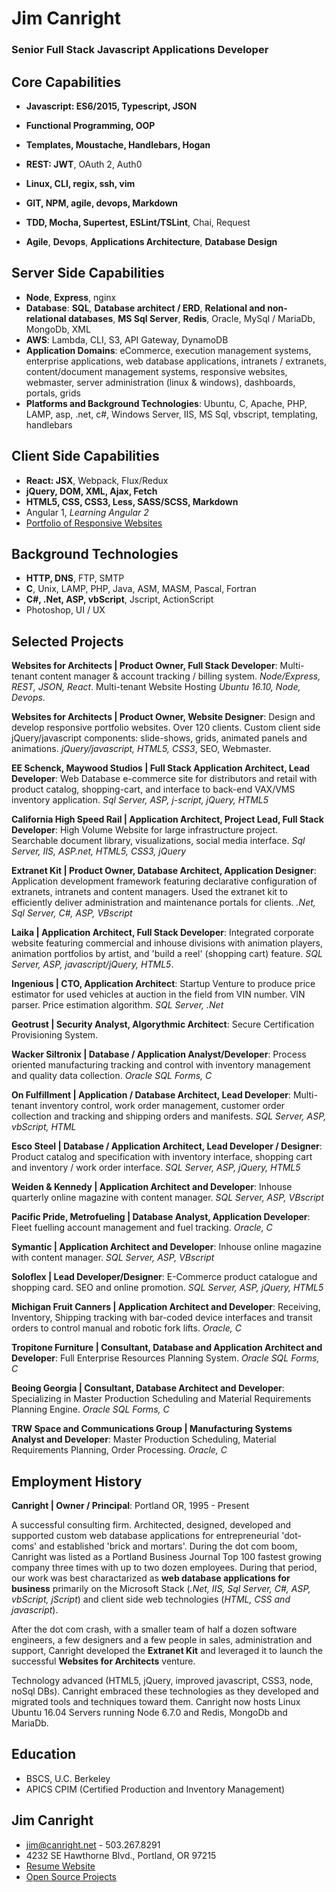 # Jim Canright

### Senior Full Stack Javascript Applications Developer

## Core Capabilities

- **Javascript: ES6/2015, Typescript, JSON**

- **Functional Programming, OOP**
- **Templates, Moustache, Handlebars, Hogan**
- **REST: JWT**, OAuth 2, Auth0
- **Linux, CLI, regix, ssh, vim**
- **GIT, NPM, agile, devops, Markdown**
- **TDD, Mocha, Supertest, ESLint/TSLint**, Chai, Request
- **Agile**, **Devops**, **Applications Architecture**, **Database Design**

## Server Side Capabilities

- **Node**, **Express**, nginx
- **Database**: **SQL**, **Database architect / ERD**, **Relational and non-relational databases**, **MS Sql Server**, **Redis**, Oracle, MySql / MariaDb, MongoDb, XML
- **AWS**: Lambda, CLI, S3, API Gateway, DynamoDB
- **Application Domains**: eCommerce, execution management systems, enterprise applications, web database applications, intranets / extranets, content/document management systems, responsive websites, webmaster, server administration (linux & windows), dashboards, portals, grids
- **Platforms and Background Technologies**: Ubuntu, C, Apache, PHP, LAMP, asp, .net, c#, Windows Server, IIS, MS Sql, vbscript, templating, handlebars

## Client Side Capabilities

- **React: JSX**, Webpack, Flux/Redux
- **jQuery, DOM, XML, Ajax, Fetch**
- **HTML5, CSS, CSS3, Less, SASS/SCSS, Markdown**
- Angular 1, *Learning Angular 2*
- [Portfolio of Responsive Websites](http://www.canright.net/portfolio.hmd)

## Background Technologies

- **HTTP, DNS**, FTP, SMTP
- **C**, Unix, LAMP, PHP, Java, ASM, MASM, Pascal, Fortran
- **C#, .Net, ASP, vbScript**, Jscript, ActionScript
- Photoshop, UI / UX

## Selected Projects

**Websites for Architects | Product Owner, Full Stack Developer**: Multi-tenant content manager & account tracking / billing system. *Node/Express, REST, JSON, React*.  Multi-tenant Website Hosting *Ubuntu 16.10, Node, Devops*.

**Websites for Architects | Product Owner, Website Designer**: Design and develop responsive portfolio websites.  Over 120 clients.  Custom client side jQuery/javascript components: slide-shows, grids, animated panels and animations.  *jQuery/javascript, HTML5, CSS3*, SEO, Webmaster.

**EE Schenck, Maywood Studios | Full Stack Application Architect, Lead Developer**: Web Database e-commerce site for distributors and retail with product catalog, shopping-cart, and interface to back-end VAX/VMS inventory application. *Sql Server, ASP, j-script, jQuery, HTML5*

**California High Speed Rail | Application Architect, Project Lead, Full Stack Developer**: High Volume Website for large infrastructure project.  Searchable document library, visualizations, social media interface. *Sql Server, IIS, ASP.net, HTML5, CSS3, jQuery*

**Extranet Kit | Product Owner, Database Architect, Application Designer**: Application development framework featuring declarative configuration of extranets, intranets and content managers.  Used the extranet kit to efficiently deliver administration and maintenance portals for clients. *.Net, Sql Server, C#, ASP, VBscript*

**Laika | Application Architect, Full Stack Developer**: Integrated corporate website featuring commercial and inhouse divisions with animation players, animation portfolios by artist, and 'build a reel' (shopping cart) feature.  *SQL Server, ASP, javascript/jQuery, HTML5*.

**Ingenious | CTO, Application Architect**: Startup Venture to produce price estimator for used vehicles at auction in the field from VIN number.  VIN parser.  Price estimation algorithm.  *SQL Server, .Net*

**Geotrust | Security Analyst, Algorythmic Architect**: Secure Certification Provisioning System.

**Wacker Siltronix | Database / Application Analyst/Developer**: Process oriented manufacturing tracking and control with inventory management and quality data collection.  *Oracle SQL Forms, C*

**On Fulfillment | Application / Database Architect, Lead Developer**: Multi-tenant inventory control, work order management, customer order collection and tracking and shipping orders and manifests.  *SQL Server, ASP, vbScript, HTML*

**Esco Steel | Database / Application Architect, Lead Developer / Designer**: Product catalog and specification with inventory interface, shopping cart and inventory / work order interface. *SQL Server, ASP, jQuery, HTML5*

**Weiden & Kennedy | Application Architect and Developer**: Inhouse quarterly online magazine with content manager. *SQL Server, ASP, VBscript*

**Pacific Pride, Metrofueling | Database Analyst, Application Developer**: Fleet fuelling account management and fuel tracking.  *Oracle, C*

**Symantic | Application Architect and Developer**: Inhouse online magazine with content manager. *SQL Server, ASP, VBscript*

**Soloflex | Lead Developer/Designer**: E-Commerce product catalogue and shopping card.  SEO and online promotion. *SQL Server, ASP, jQuery, HTML5*

**Michigan Fruit Canners | Application Architect and Developer**: Receiving, Inventory, Shipping tracking with bar-coded device interfaces and transit orders to control manual and robotic fork lifts. *Oracle, C*

**Tropitone Furniture | Consultant, Database and Application Architect and Developer**: Full Enterprise Resources Planning System. *Oracle SQL Forms, C*

**Beoing Georgia | Consultant, Database Architect and Developer**: Specializing in Master Production Scheduling and Material Requirements Planning Engine. *Oracle SQL Forms, C*

**TRW Space and Communications Group | Manufacturing Systems Analyst and Developer**: Master Production Scheduling, Material Requirements Planning, Order Processing. *Oracle, C*

## Employment History

**Canright | Owner / Principal**: Portland OR, 1995 - Present

A successful consulting firm.  Architected, designed, developed and supported custom web database applications for entrepreneurial 'dot-coms' and established 'brick and mortars'.  During the dot com boom, Canright was listed as a Portland Business Journal Top 100 fastest growing company three times with up to two dozen employees.  During that period, our work was best charactarized as **web database applications for business** primarily on the Microsoft Stack (*.Net, IIS, Sql Server, C#, ASP, vbScript, jScript*) and client side web technologies (*HTML, CSS and javascript*).

After the dot com crash, with a smaller team of half a dozen software engineers, a few designers and a few people in sales, administration and support, Canright developed the **Extranet Kit** and leveraged it to launch the successful **Websites for Architects** venture.

Technology advanced (HTML5, jQuery, improved javascript, CSS3, node, noSql DBs).  Canright embraced these technologies as they developed and migrated tools and techniques toward them.  Canright now hosts Linux Ubuntu 16.04 Servers running Node 6.7.0 and Redis, MongoDb and MariaDb.

## Education

- BSCS, U.C. Berkeley
- APICS CPIM (Certified Production and Inventory Management)

## Jim Canright

- jim@canright.net - 503.267.8291
- 4232 SE Hawthorne Blvd., Portland, OR 97215
- [Resume Website](http://www.canright.net)
- [Open Source Projects](http://github.com/canright)
